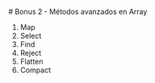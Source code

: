 # Bonus 2 - Métodos avanzados en Array
01. Map
02. Select
03. Find
04. Reject
05. Flatten
06. Compact